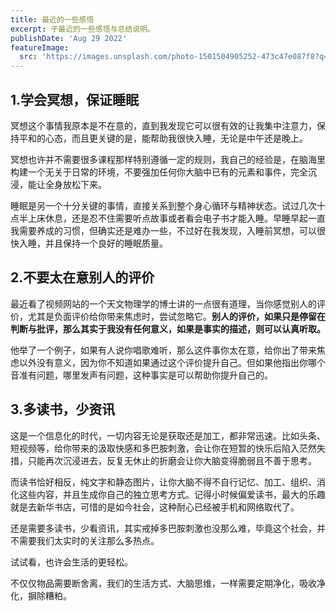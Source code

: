 ```yaml
---
title: 最近的一些感悟
excerpt: 子最近的一些感悟与总结说明。
publishDate: 'Aug 29 2022'
featureImage:
  src: 'https://images.unsplash.com/photo-1501504905252-473c47e087f8?q=80&w=1974&auto=format&fit=crop&ixlib=rb-4.0.3&ixid=M3wxMjA3fDB8MHxwaG90by1wYWdlfHx8fGVufDB8fHx8fA%3D%3D'
---
```


## 1.学会冥想，保证睡眠
冥想这个事情我原本是不在意的，直到我发现它可以很有效的让我集中注意力，保持平和的心态，而且更关键的是，能帮助我很快入睡，无论是中午还是晚上。

冥想也许并不需要很多课程那样特别遵循一定的规则，我自己的经验是，在脑海里构建一个无关于日常的环境，不要强加任何你大脑中已有的元素和事件，完全沉浸，能让全身放松下来。

睡眠是另一个十分关键的事情，直接关系到整个身心循环与精神状态。试过几次十点半上床休息，还是忍不住需要听点故事或者看会电子书才能入睡。早睡早起一直我需要养成的习惯，但确实还是难办一些，不过好在我发现，入睡前冥想，可以很快入睡，并且保持一个良好的睡眠质量。


## 2.不要太在意别人的评价
最近看了视频网站的一个天文物理学的博士讲的一点很有道理，当你感觉别人的评价，尤其是负面评价给你带来焦虑时，尝试忽略它。​**别人的评价，如果只是停留在判断与批评，那么其实于我没有任何意义，如果是事实的描述，则可以认真听取。**​

他举了一个例子，如果有人说你唱歌难听，那么这件事你太在意，给你出了带来焦虑以外没有意义，因为你不知道如果通过这个评价提升自己。但如果他指出你哪个音准有问题，哪里发声有问题，这种事实是可以帮助你提升自己的。


## 3.多读书，少资讯
这是一个信息化的时代，一切内容无论是获取还是加工，都非常迅速。比如头条、短视频等，给你带来的汲取快感和多巴胺刺激，会让你在短暂的快乐后陷入茫然失措，只能再次沉浸进去，反复无休止的折磨会让你大脑变得脆弱且不善于思考。

而读书恰好相反，纯文字和静态图片，让你大脑不得不自行记忆、加工、组织、消化这些内容，并且生成你自己的独立思考方式。记得小时候偏爱读书，最大的乐趣就是去新华书店，可惜的是如今社会，这种耐心已经被手机和网络取代了。

还是需要多读书，少看资讯，其实戒掉多巴胺刺激也没那么难，毕竟这个社会，并不需要我们太实时的关注那么多热点。

试试看，也许会生活的更轻松。

不仅仅物品需要断舍离，我们的生活方式、大脑思维，一样需要定期净化，吸收净化，摒除糟粕。

